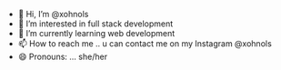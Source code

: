 - 👋 Hi, I’m @xohnols
- 👀 I’m interested in full stack development
- 🌱 I’m currently learning web development
- 📫 How to reach me .. u can contact me on my Instagram @xohnols
- 😄 Pronouns: ... she/her

<!---
xohnols/xohnols is a ✨ special ✨ repository because its `README.md` (this file) appears on your GitHub profile.
You can click the Preview link to take a look at your changes.
--->
